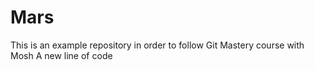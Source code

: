 # Mars
This is an example repository in order to follow Git Mastery course with Mosh
A new line of code
